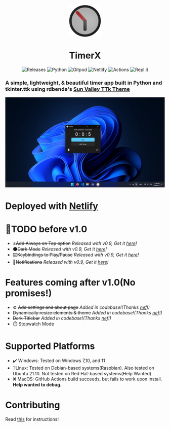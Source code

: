 <p align="center">
    <img alt="TimerX Logo" src="./assets/logo_new.png" width="100px" />
    <h1 align="center">TimerX</h1>
</p>

<p align="center">
    <a style="text-decoration:none" href="https://github.com/TimerX-App/TimerX/releases">
        <img src="https://img.shields.io/github/release/TimerX-App/TimerX.svg?style=flat-square" alt="Releases" width="117px" />
    </a>
    <a style="text-decoration:none" href="https://python.org">
        <img src="https://img.shields.io/badge/python-3670A0?style=for-the-badge&logo=python&logoColor=ffdd54" alt="Python" />
    </a>
    <a style="text-decoration:none" href="https://gitpod.io/#https://github.com/TimerX-App/TimerX">
        <img src="https://img.shields.io/badge/gitpod-f06611.svg?style=for-the-badge&logo=gitpod&logoColor=white" alt="Gitpod" />
    </a>
    <a style="text-decoration:none" href="https://www.netlify.com">
        <img src="https://img.shields.io/badge/netlify-%23000000.svg?style=for-the-badge&logo=netlify&logoColor=#00C7B7" alt="Netlify" />
    </a>
    <a style="text-decoration:none" href="https://github.com/TimerX-App/TimerX/actions">
        <img src="https://img.shields.io/badge/githubactions-%232671E5.svg?style=for-the-badge&logo=githubactions&logoColor=white" alt="Actions" />
    </a>
    <a style="text-decoration:none" href="https://repl.it">
        <img src="https://img.shields.io/badge/Repl.it-%230D101E.svg?style=for-the-badge&logo=replit&logoColor=white" alt="Repl.it" />
    </a>
</p>

### A simple, lightweight, & beautiful timer app built in Python and tkinter.ttk using rdbende's [Sun Valley TTk Theme](https://github.com/rdbende/Sun-Valley-TTk-Theme)

<p style="text-align: center;">
    <img src="./assets/readme/dark.png"></img>
</p>
    
# Deployed with [Netlify](netlify.app)
    
# 🎯TODO before v1.0
- 🔝~~Add Always on Top option~~ _Released with v0.9, Get it [here](https://github.com/TimerX-App/TimerX/releases)!_
- 🌑~~Dark Mode~~ _Released with v0.9, Get it [here](https://github.com/TimerX-App/TimerX/releases)!_
- ⌨️~~Keybindings to Play/Pause~~ _Released with v0.9, Get it [here](https://github.com/TimerX-App/TimerX/releases)!_
- 🔔~~Notifications~~ _Released with v0.9, Get it [here](https://github.com/TimerX-App/TimerX/releases)!_
# Features coming after v1.0(No promises!)
- ⚙️ ~~Add settings and about page~~ _Added in codebase!(Thanks [nef](https://github.com/not-nef)!)_
- ~~Dynamically resize elements & theme~~ _Added in codebase!(Thanks [nef](https://github.com/not-nef)!)_
- ~~Dark Titlebar~~ _Added in codebase!(Thanks [nef](https://github.com/not-nef)!)_
- ⏱️ Stopwatch Mode

# Supported Platforms
- ✔️ Windows: Tested on Windows 7,10, and 11
- ❔Linux: Tested on Debian-based systems(Raspbian<!-- and ZorinOS-->). Also tested on Ubuntu 21.10. Not tested on Red Hat-based systems(Help Wanted)
- ❌ MacOS: GitHub Actions build succeeds, but fails to work upon install. **Help wanted to debug.**

# Contributing

Read [this](/docs/CONTRIBUTING.md) for instructions!
